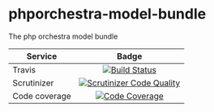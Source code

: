phporchestra-model-bundle
=========================

The php orchestra model bundle

| Service       | Badge         |
| ------------- |:-------------:|
| Travis        | [![Build Status](https://magnum.travis-ci.com/itkg/open-orchestra-model-interface.svg?token=jFMwikTSYoZgNjR86FGs&branch=master)](https://magnum.travis-ci.com/itkg/open-orchestra-model-interface)|
| Scrutinizer   | [![Scrutinizer Code Quality](https://scrutinizer-ci.com/g/itkg/open-orchestra-model-interface/badges/quality-score.png?b=master&s=582f6c686429062d6cfd2bb24670a21df502b2ad)](https://scrutinizer-ci.com/g/itkg/open-orchestra-model-interface/?branch=master)|
| Code coverage | [![Code Coverage](https://scrutinizer-ci.com/g/itkg/open-orchestra-model-interface/badges/coverage.png?b=master&s=bdd83313387ab71f2b11c9fcdf917bbbba03ab16)](https://scrutinizer-ci.com/g/itkg/open-orchestra-model-interface/?branch=master)|
